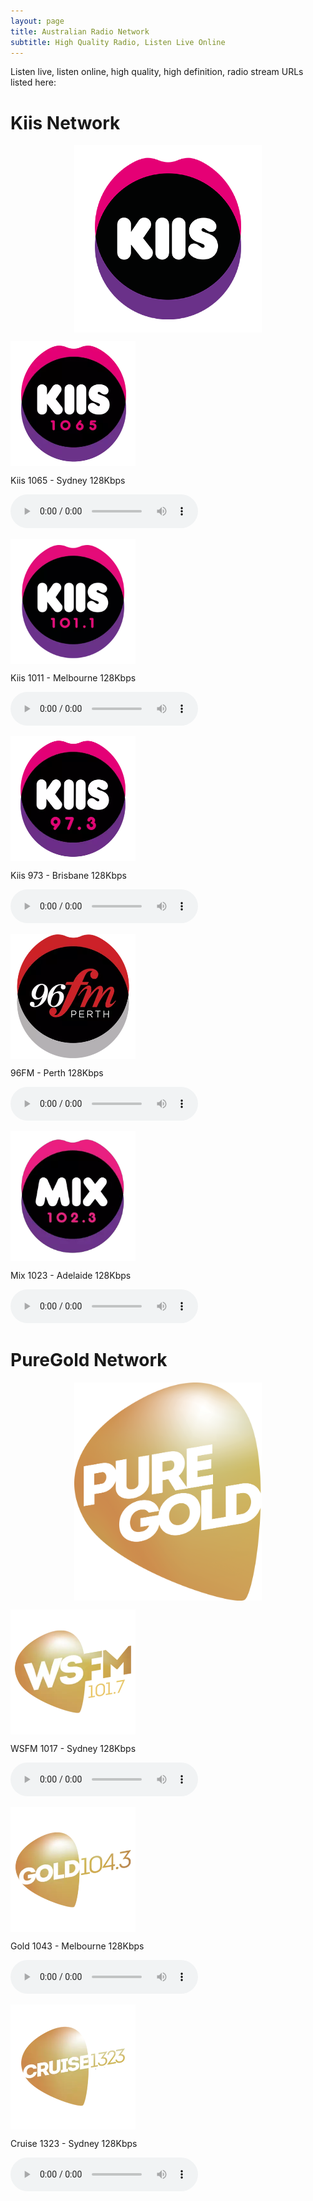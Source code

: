 ```yaml
---
layout: page
title: Australian Radio Network
subtitle: High Quality Radio, Listen Live Online
---
```


[//]: # (margin:top right bottom left)

Listen live, listen online, high quality, high definition, radio stream URLs listed here:

# Kiis Network

<p align="center"><a href="https://arn.com.au">
<img style="vertical-align:middle;margin:0px 0px 0px 0px" width="300" src="/assets/img/stations/KIISNetwork.png">
</a></p>

<!--Sydney-->
<p align="left"><a href="https://playerservices.streamtheworld.com/api/livestream-redirect/ARN_KIIS1065_SC">
<img style="vertical-align:middle;margin:0px 0px 0px 0px" width="200" src="/assets/img/stations/kiis1065.png">
</a></p>

Kiis 1065 - Sydney 128Kbps

<audio src="https://playerservices.streamtheworld.com/api/livestream-redirect/ARN_KIIS1065_SC" type="audio/mpeg" controls>
  I'm sorry. You're browser doesn't support HTML5 <code>audio</code>.
</audio>

<!--Melbourne-->
<p align="left"><a href="https://playerservices.streamtheworld.com/api/livestream-redirect/ARN_KIIS1011_SC">
<img style="vertical-align:middle;margin:0px 0px 0px 0px" width="200" src="/assets/img/stations/kiis1011.png">
</a></p>

Kiis 1011 - Melbourne 128Kbps

<audio src="https://playerservices.streamtheworld.com/api/livestream-redirect/ARN_KIIS1011_SC" type="audio/mpeg" controls>
  I'm sorry. You're browser doesn't support HTML5 <code>audio</code>.
</audio>

<!--Brisbane-->
<p align="left"><a href="https://playerservices.streamtheworld.com/api/livestream-redirect/ARN_973FM_SC">
<img style="vertical-align:middle;margin:0px 0px 0px 0px" width="200" src="/assets/img/stations/kiis973.png">
</a></p>

Kiis 973 - Brisbane 128Kbps


<audio src="https://playerservices.streamtheworld.com/api/livestream-redirect/ARN_973FM_SC" type="audio/mpeg" controls>
  I'm sorry. You're browser doesn't support HTML5 <code>audio</code>.
</audio>

<!--Perth-->
<p align="left"><a href="https://playerservices.streamtheworld.com/api/livestream-redirect/ARN_96FM_SC">
<img style="vertical-align:middle;margin:0px 0px 0px 0px" width="200" src="/assets/img/stations/96fm.png">
</a></p>

96FM - Perth 128Kbps

<audio src="https://playerservices.streamtheworld.com/api/livestream-redirect/ARN_96FM_SC" type="audio/mpeg" controls>
  I'm sorry. You're browser doesn't support HTML5 <code>audio</code>.
</audio>

<!--Adelaide-->
<p align="left"><a href="https://playerservices.streamtheworld.com/api/livestream-redirect/ARN_MIX1023_SC">
<img style="vertical-align:middle;margin:0px 0px 0px 0px" width="200" src="/assets/img/stations/mix1023.png">
</a></p>

Mix 1023 - Adelaide 128Kbps

<audio src="https://playerservices.streamtheworld.com/api/livestream-redirect/ARN_MIX1023_SC" type="audio/mpeg" controls>
  I'm sorry. You're browser doesn't support HTML5 <code>audio</code>.
</audio>

# PureGold Network

<p align="center"><a href="https://arn.com.au">
<img style="vertical-align:middle;margin:0px 0px 0px 0px" width="300" src="/assets/img/stations/PUREGOLD.png">
</a></p>

<!--Sydney-->
<p align="left"><a href="https://playerservices.streamtheworld.com/api/livestream-redirect/ARN_WSFM_SC">
<img style="vertical-align:middle;margin:0px 0px 0px 0px" width="200" src="/assets/img/stations/wsfm1017.png">
</a></p>

WSFM 1017 - Sydney 128Kbps

<audio src="https://playerservices.streamtheworld.com/api/livestream-redirect/ARN_WSFM_SC" type="audio/mpeg" controls>
  I'm sorry. You're browser doesn't support HTML5 <code>audio</code>.
</audio>

<!--Melbourne-->
<p align="left"><a href="https://playerservices.streamtheworld.com/api/livestream-redirect/ARN_GOLD1043_SC">
<img style="vertical-align:middle;margin:0px 0px 0px 0px" width="200" src="/assets/img/stations/gold1043.png">
</a></p>

Gold 1043 - Melbourne 128Kbps

<audio src="https://playerservices.streamtheworld.com/api/livestream-redirect/ARN_GOLD1043_SC" type="audio/mpeg" controls>
  I'm sorry. You're browser doesn't support HTML5 <code>audio</code>.
</audio>


<!--Adelaide-->
<p align="left"><a href="https://playerservices.streamtheworld.com/api/livestream-redirect/ARN_CRUISE1323_SC">
<img style="vertical-align:middle;margin:0px 0px 0px 0px" width="200" src="/assets/img/stations/cruise1323.png">
</a></p>

Cruise 1323 - Sydney 128Kbps

<audio src="https://playerservices.streamtheworld.com/api/livestream-redirect/ARN_CRUISE1323_SC" type="audio/mpeg" controls>
  I'm sorry. You're browser doesn't support HTML5 <code>audio</code>.
</audio>

